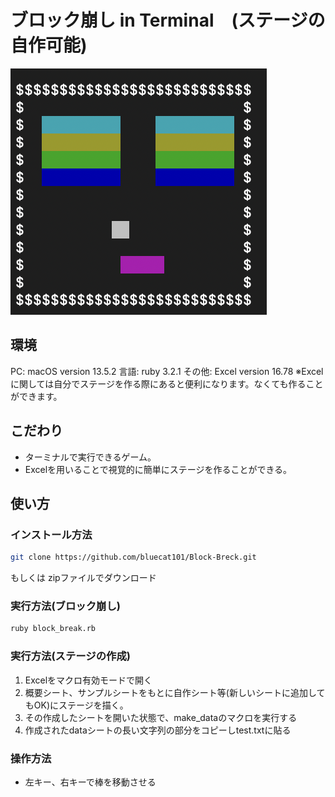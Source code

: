 # ブロック崩し in Terminal　(ステージの自作可能)
![Alt text](image.png)
## 環境
PC: macOS version 13.5.2
言語: ruby 3.2.1
その他: Excel version 16.78
※Excelに関しては自分でステージを作る際にあると便利になります。なくても作ることができます。
## こだわり
- ターミナルで実行できるゲーム。
- Excelを用いることで視覚的に簡単にステージを作ることができる。

## 使い方
### インストール方法
```sh
git clone https://github.com/bluecat101/Block-Breck.git
```
もしくは
zipファイルでダウンロード
### 実行方法(ブロック崩し)
```sh
ruby block_break.rb
```
### 実行方法(ステージの作成)
1. Excelをマクロ有効モードで開く
2. 概要シート、サンプルシートをもとに自作シート等(新しいシートに追加してもOK)にステージを描く。
3. その作成したシートを開いた状態で、make_dataのマクロを実行する
4. 作成されたdataシートの長い文字列の部分をコピーしtest.txtに貼る
### 操作方法
- 左キー、右キーで棒を移動させる
